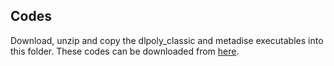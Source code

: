 ## Codes

Download, unzip and copy the dlpoly_classic and metadise executables into this folder. These codes can be downloaded from [here](https://people.bath.ac.uk/chsscp/teach/adv.bho/progs.zip).